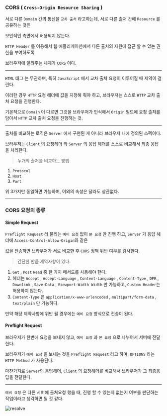 ### CORS ( `Cross-Origin Resource Sharing` )

서로 다른 `Domain` 간의 통신을 `교차 출처` 라고하는데, 서로 다른 출처 간에 `Resource` 를 공유하는 것은

보안적인 측면에서 허용되지 않는다.

`HTTP Header` 를 이용해서 웹 애플리케이션에서 다른 출처의 자원에 접근 할 수 있는 권한을 부여하도록

브라우저에 알려주는 체제가 `CORS` 이다.

---

`HTML` 태그 는 무관하며, 특히 `JavaScript` 에서 교차 출처 요청이 이루어질 때 제약이 걸린다.

이러한 경우 `HTTP` 요청 헤더에 값을 지정해 줘야 하고, 브라우저는 스스로 `HTTP` 교차 출처 요청을 진행한다.

기본적으로 `Domain` 이 다르면 그것을 브라우저가 인식해서 `Origin` 필드에 요청 출처를 담아서 `HTTP` 교차 출처 요청을 진행하는 것.


---

출처를 비교하는 로직은 `Server` 에서 구현된 게 아니라 브라우저 내에 정의된 스펙이다.

브라우저는 `Client` 의 요청헤더 와 `Server` 의 응답 헤더를 스스로 비교해서 최종 응답을 처리한다.

> 두개의 출처를 비교하는 방법

1. `Protocol`
2. `Host`
3. `Port`

위 3가지만 동일하면 가능하며, 이외의 속성은 달라도 상관없다.

---

### CORS 요청의 종류

#### Simple Request

`Preflight Request` 라 불리는 `예비 요청` 없이 `본 요청` 만 진행 하고, `Server` 가 응답 헤더에 `Access-Control-Allow-Origin`와 같은 

값을 전송하면 브라우저가 서로 비교한 후 `CORS` 정책 위반 여부를 검사한다.


> 간단한 만큼 제약사항이 있다.

1. `Get` , `Post` `Head` 중 한 가지 메서드를 사용해야 한다.
2. 헤더는 `Accept` , `Accept-Language` , `Content-Language` , `Content-Type` , `DPR` , `Downlink` , `Save-Data` , `Viewport-Width Width` 만 가능하고, `Custom Header`는 허용하지 않는다.
3. `Content-Type` 은 `application/x-www-urlencoded` , `multipart/form-data` , `text/plain` 만 가능하다.

만약 해당 제약사항에 위반 될 경우에는 `예비 요청` 방식으로 전송이 된다.

#### Preflight Request

브라우저가 한번에 요청을 보내지 않고, `예비 요청` 과 `본 요청` 으로 나누어서 서버에 전달한다.

브라우저가 `예비 요청` 을 보내는 것을 `Preflight Request` 라고 하며, `OPTIONS` 라는 `HTTP Method` 가 사용된다.

마찬가지로 `Server`의 응답헤더, `Client` 의 요청헤더를 비교해서 브라우저가 그 최종응답을 전달한다.


---

`예비 요청` 은 다른 서버에 출처요청 했을 때, 진행 할 수 있는지 없는지 여부를 판단하는 작업이라고 생각하면 될 것 같다.

![resolve](https://github.com/awse2050/TIL/blob/main/HTTP/CORS-Resolve.PNG)


